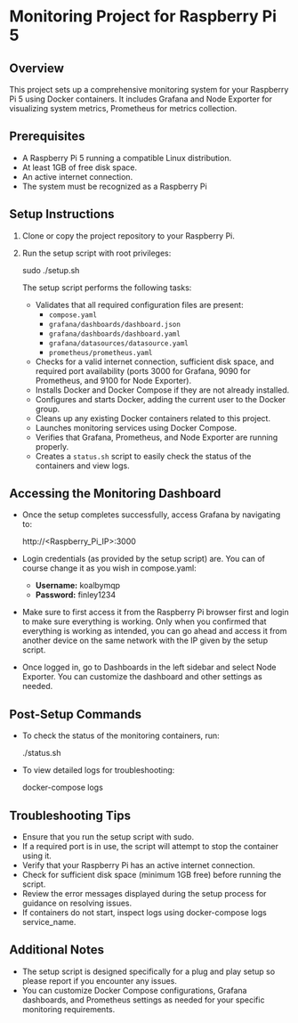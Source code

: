 # Monitoring Project for Raspberry Pi 5

## Overview

This project sets up a comprehensive monitoring system for your Raspberry Pi 5 using Docker containers. It includes Grafana and Node Exporter for visualizing system metrics, Prometheus for metrics collection.

## Prerequisites

- A Raspberry Pi 5 running a compatible Linux distribution.
- At least 1GB of free disk space.
- An active internet connection.
- The system must be recognized as a Raspberry Pi

## Setup Instructions

1. Clone or copy the project repository to your Raspberry Pi.
2. Run the setup script with root privileges:

   sudo ./setup.sh

   The setup script performs the following tasks:
   - Validates that all required configuration files are present:
     - `compose.yaml`
     - `grafana/dashboards/dashboard.json`
     - `grafana/dashboards/dashboard.yaml`
     - `grafana/datasources/datasource.yaml`
     - `prometheus/prometheus.yaml`
   - Checks for a valid internet connection, sufficient disk space, and required port availability (ports 3000 for Grafana, 9090 for Prometheus, and 9100 for Node Exporter).
   - Installs Docker and Docker Compose if they are not already installed.
   - Configures and starts Docker, adding the current user to the Docker group.
   - Cleans up any existing Docker containers related to this project.
   - Launches monitoring services using Docker Compose.
   - Verifies that Grafana, Prometheus, and Node Exporter are running properly.
   - Creates a `status.sh` script to easily check the status of the containers and view logs.

## Accessing the Monitoring Dashboard

- Once the setup completes successfully, access Grafana by navigating to:

  http://<Raspberry_Pi_IP>:3000

- Login credentials (as provided by the setup script) are. You can of course change it as you wish in compose.yaml:
  - **Username:** koalbymqp
  - **Password:** finley1234

- Make sure to first access it from the Raspberry Pi browser first and login to make sure everything is working. Only when you confirmed that everything is working as intended, you can go ahead and access it from another device on the same network with the IP given by the setup script.

- Once logged in, go to Dashboards in the left sidebar and select Node Exporter. You can customize the dashboard and other settings as needed.

## Post-Setup Commands

- To check the status of the monitoring containers, run:

  ./status.sh

- To view detailed logs for troubleshooting:

  docker-compose logs

## Troubleshooting Tips

- Ensure that you run the setup script with sudo.
- If a required port is in use, the script will attempt to stop the container using it.
- Verify that your Raspberry Pi has an active internet connection.
- Check for sufficient disk space (minimum 1GB free) before running the script.
- Review the error messages displayed during the setup process for guidance on resolving issues.
- If containers do not start, inspect logs using docker-compose logs service_name.

## Additional Notes

- The setup script is designed specifically for a plug and play setup so please report if you encounter any issues.
- You can customize Docker Compose configurations, Grafana dashboards, and Prometheus settings as needed for your specific monitoring requirements.
